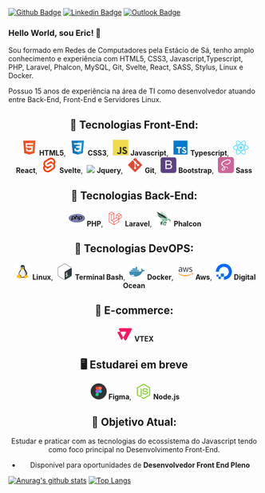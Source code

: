 [![Github Badge](https://img.shields.io/badge/GitHub--000?style=social&logo=Github&logoColor=black&link=https://github.com/ericluciano)](https://github.com/ericluciano)
[![Linkedin Badge](https://img.shields.io/badge/LinkedIn--000?style=social&logo=Linkedin&logoColor=0077B5&link=https://www.linkedin.com/in/ericluciano87/)](https://www.linkedin.com/in/ericluciano87/)
[![Outlook Badge](https://img.shields.io/badge/email--000?style=social&logo=microsoft-outlook&logoColor=0078d4&link=mailto:ericluciano.rj@gmail.com)](mailto:ericluciano.rj@gmail.com)

### Hello World, sou Eric! 👋

Sou formado em Redes de Computadores pela Estácio de Sá, tenho amplo conhecimento e experiência com HTML5, CSS3, Javascript,Typescript, PHP, Laravel, Phalcon, MySQL, Git, Svelte, React, SASS, Stylus, Linux e Docker.

Possuo 15 anos de experiência na área de TI como desenvolvedor atuando entre Back-End, Front-End e Servidores Linux.

<center>

## 📌 **Tecnologias Front-End:**
<img style="margin-left: 4px" src="/icons-readme/html.png"> <b>HTML5</b>,
<img style="margin-left: 4px" src="/icons-readme/css.png"> <b>CSS3</b>,
<img style="margin-left: 4px" src="/icons-readme/javascript.png"> <b>Javascript</b>,
<img style="margin-left: 4px" src="/icons-readme/typescript.png"> <b>Typescript</b>,
<img style="margin-left: 4px" src="/icons-readme/react.png"> <b>React</b>,
<img style="margin-left: 4px" src="/icons-readme/svelte.png"> <b>Svelte</b>,
<img style="margin-left: 4px" src="/icons-readme/jquery-356652.ico"> <b>Jquery</b>,
<img style="margin-left: 4px" src="/icons-readme/git.png"> <b>Git</b>,
<img style="margin-left: 4px" src="/icons-readme/bootstrap.png"> <b>Bootstrap</b>,
<img style="margin-left: 4px" src="/icons-readme/sass.png"> <b>Sass</b>

## 📌 **Tecnologias Back-End:**
<img style="margin-left: 4px" src="/icons-readme/php-icon.png"> <b>PHP</b>,
<img style="margin-left: 4px" src="/icons-readme/laravel.png"> <b>Laravel</b>,
<img style="margin-left: 4px" src="/icons-readme/phalcon.png"> <b>Phalcon</b>

## 📌 **Tecnologias DevOPS:**
<img style="margin-left: 4px" src="/icons-readme/linux.png"> <b>Linux</b>,
<img style="margin-left: 4px" src="/icons-readme/bash.png"> <b>Terminal Bash</b>,
<img style="margin-left: 4px" src="/icons-readme/docker.png"> <b>Docker</b>,
<img style="margin-left: 4px" src="/icons-readme/aws.png"> <b>Aws</b>,
<img style="margin-left: 4px" src="/icons-readme/do.png"> <b>Digital Ocean</b>

## 📌 **E-commerce:**
<img style="margin-left: 4px" src="/icons-readme/vtex.png"> <b>VTEX</b>

## 🖥 **Estudarei em breve**
<img style="margin-left: 4px" src="/icons-readme/figma.png"> <b>Figma</b>,
<img style="margin-left: 4px" src="/icons-readme/nodejs.png"> <b>Node.js</b>

## 🎯 **Objetivo Atual:**

Estudar e praticar com as tecnologias do ecossistema do Javascript tendo como foco principal no Desenvolvimento Front-End.
- Disponivel para oportunidades de **Desenvolvedor Front End Pleno**

</center>

[![Anurag's github stats](https://github-readme-stats.vercel.app/api?username=ericluciano)](https://github.com/anuraghazra/github-readme-stats)
[![Top Langs](https://github-readme-stats.vercel.app/api/top-langs/?username=ericluciano&layout=compact)](https://github.com/anuraghazra/github-readme-stats)
